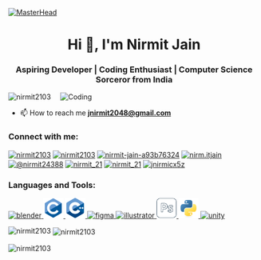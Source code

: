 [![MasterHead](https://media1.giphy.com/media/v1.Y2lkPTc5MGI3NjExdjNjZXpoNXA2dm1weHZtNDkzNXU2MnVsbnhubWV4c2J2cHdjamhtdCZlcD12MV9pbnRlcm5hbF9naWZfYnlfaWQmY3Q9Zw/FcqKy4Kj7XOK0hCW4g/giphy.gif)](https://Nirmit2103.io)

<h1 align="center">Hi 👋, I'm Nirmit Jain</h1>
<h3 align="center">Aspiring Developer | Coding Enthusiast | Computer Science Sorceror from India</h3>
<img align="right" alt="Coding" width="400" src="https://media1.giphy.com/media/v1.Y2lkPTc5MGI3NjExaHdoaHFuYjFid3RjZWplcjZycnkwcW1hZ3JmZmV3c2w2aTdnc3F5bCZlcD12MV9pbnRlcm5hbF9naWZfYnlfaWQmY3Q9Zw/Ws6T5PN7wHv3cY8xy8/giphy.gif">


<p align="left"> <img src="https://komarev.com/ghpvc/?username=nirmit2103&label=Profile%20views&color=0e75b6&style=flat" alt="nirmit2103" /> </p>

- 📫 How to reach me **jnirmit2048@gmail.com**

<h3 align="left">Connect with me:</h3>
<p align="left">
<a href="https://dev.to/nirmit2103" target="blank"><img align="center" src="https://raw.githubusercontent.com/rahuldkjain/github-profile-readme-generator/master/src/images/icons/Social/devto.svg" alt="nirmit2103" height="30" width="40" /></a>
<a href="https://twitter.com/nirmit2103" target="blank"><img align="center" src="https://raw.githubusercontent.com/rahuldkjain/github-profile-readme-generator/master/src/images/icons/Social/twitter.svg" alt="nirmit2103" height="30" width="40" /></a>
<a href="https://linkedin.com/in/nirmit-jain-a93b76324" target="blank"><img align="center" src="https://raw.githubusercontent.com/rahuldkjain/github-profile-readme-generator/master/src/images/icons/Social/linked-in-alt.svg" alt="nirmit-jain-a93b76324" height="30" width="40" /></a>
<a href="https://instagram.com/nirm.itjain" target="blank"><img align="center" src="https://raw.githubusercontent.com/rahuldkjain/github-profile-readme-generator/master/src/images/icons/Social/instagram.svg" alt="nirm.itjain" height="30" width="40" /></a>
<a href="https://www.hackerrank.com/@nirmit24388" target="blank"><img align="center" src="https://raw.githubusercontent.com/rahuldkjain/github-profile-readme-generator/master/src/images/icons/Social/hackerrank.svg" alt="@nirmit24388" height="30" width="40" /></a>
<a href="https://codeforces.com/profile/nirmit_21" target="blank"><img align="center" src="https://raw.githubusercontent.com/rahuldkjain/github-profile-readme-generator/master/src/images/icons/Social/codeforces.svg" alt="nirmit_21" height="30" width="40" /></a>
<a href="https://www.leetcode.com/nirmit_21" target="blank"><img align="center" src="https://raw.githubusercontent.com/rahuldkjain/github-profile-readme-generator/master/src/images/icons/Social/leet-code.svg" alt="nirmit_21" height="30" width="40" /></a>
<a href="https://auth.geeksforgeeks.org/user/jnirmicx5z" target="blank"><img align="center" src="https://raw.githubusercontent.com/rahuldkjain/github-profile-readme-generator/master/src/images/icons/Social/geeks-for-geeks.svg" alt="jnirmicx5z" height="30" width="40" /></a>
</p>

<h3 align="left">Languages and Tools:</h3>
<p align="left"> <a href="https://www.blender.org/" target="_blank" rel="noreferrer"> <img src="https://download.blender.org/branding/community/blender_community_badge_white.svg" alt="blender" width="40" height="40"/> </a> <a href="https://www.cprogramming.com/" target="_blank" rel="noreferrer"> <img src="https://raw.githubusercontent.com/devicons/devicon/master/icons/c/c-original.svg" alt="c" width="40" height="40"/> </a> <a href="https://www.w3schools.com/cpp/" target="_blank" rel="noreferrer"> <img src="https://raw.githubusercontent.com/devicons/devicon/master/icons/cplusplus/cplusplus-original.svg" alt="cplusplus" width="40" height="40"/> </a> <a href="https://www.figma.com/" target="_blank" rel="noreferrer"> <img src="https://www.vectorlogo.zone/logos/figma/figma-icon.svg" alt="figma" width="40" height="40"/> </a> <a href="https://www.adobe.com/in/products/illustrator.html" target="_blank" rel="noreferrer"> <img src="https://www.vectorlogo.zone/logos/adobe_illustrator/adobe_illustrator-icon.svg" alt="illustrator" width="40" height="40"/> </a> <a href="https://www.photoshop.com/en" target="_blank" rel="noreferrer"> <img src="https://raw.githubusercontent.com/devicons/devicon/master/icons/photoshop/photoshop-line.svg" alt="photoshop" width="40" height="40"/> </a> <a href="https://www.python.org" target="_blank" rel="noreferrer"> <img src="https://raw.githubusercontent.com/devicons/devicon/master/icons/python/python-original.svg" alt="python" width="40" height="40"/> </a> <a href="https://unity.com/" target="_blank" rel="noreferrer"> <img src="https://www.vectorlogo.zone/logos/unity3d/unity3d-icon.svg" alt="unity" width="40" height="40"/> </a> </p>

<p><img align="left" src="https://github-readme-stats.vercel.app/api/top-langs?username=nirmit2103&show_icons=true&locale=en&layout=compact" alt="nirmit2103" /></p>

<p>&nbsp;<img align="center" src="https://github-readme-stats.vercel.app/api?username=nirmit2103&show_icons=true&locale=en" alt="nirmit2103" /></p>

<p><img align="center" src="https://github-readme-streak-stats.herokuapp.com/?user=nirmit2103&" alt="nirmit2103" /></p>
